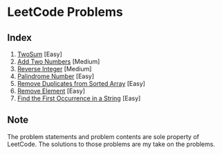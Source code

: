 # LeetCode Problems

## Index

1. [TwoSum](./two_sum/README.md) [Easy]
2. [Add Two Numbers](./add_two_numbers/README.md) [Medium]
7. [Reverse Integer](./reverse_integer/README.md) [Medium]
9. [Palindrome Number](./palindrome_number/README.md) [Easy]
26. [Remove Duplicates from Sorted Array](./remove_duplicates_sorted_array/README.md) [Easy]
27. [Remove Element](./remove_element/README.md) [Easy]
28. [Find the First Occurrence in a String](./first_occurrence_index/README.md) [Easy]

## Note

The problem statements and problem contents are sole property of LeetCode. The solutions to those problems are my take on the problems.
